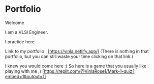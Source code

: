 # Portfolio

Welcome  

I am a VLSI Engineer. 

 I practice here

Link to my portfolio : 
[https://vinla.netlify.app/]
(There is nothing in that portfolio, but you can still waste your time clicking on that link.)


I knew you would come here :)
So here is a game that you usually like playing with me ;)
[https://replit.com/@VinlaRose1/Mark-1-quiz?embed=1&output=1]

